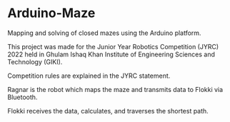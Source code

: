 # Arduino-Maze
Mapping and solving of closed mazes using the Arduino platform.

This project was made for the Junior Year Robotics Competition (JYRC) 2022 held in Ghulam Ishaq Khan Institute of Engineering Sciences and Technology (GIKI).

Competition rules are explained in the JYRC statement.

Ragnar is the robot which maps the maze and transmits data to Flokki via Bluetooth.

Flokki receives the data, calculates, and traverses the shortest path.
